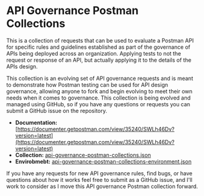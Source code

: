 # API Governance Postman Collections

This is a collection of requests that can be used to evaluate a Postman API for specific rules and guidelines established as part of the governance of APIs being deployed across an organization. Applying tests to not the request or response of an API, but actually applying it to the details of the APIs design.

This collection is an evolving set of API governance requests and is meant to demonstrate how Postman testing can be used for API design governance, allowing anyone to fork and begin evolving to meet their own needs when it comes to governance. This collection is being evolved and managed using GitHub, so if you have any questions or requests you can submit a GitHub issue on the repository.

- **Documentation:** [https://documenter.getpostman.com/view/35240/SWLh46Dv?version=latest](https://documenter.getpostman.com/view/35240/SWLh46Dv?version=latest)
- **Collection:** [api-governance-postman-collections.json](api-governance-postman-collections.json)
- **Envirobmebt:** [api-governance-postman-collections-environment.json](api-governance-postman-collections-environment.json)

If you have any requests for new API governance rules, find bugs, or have questions about how it works feel free to submit as a GitHub issue, and I'll work to consider as I move this API governance Postman collection forward.

